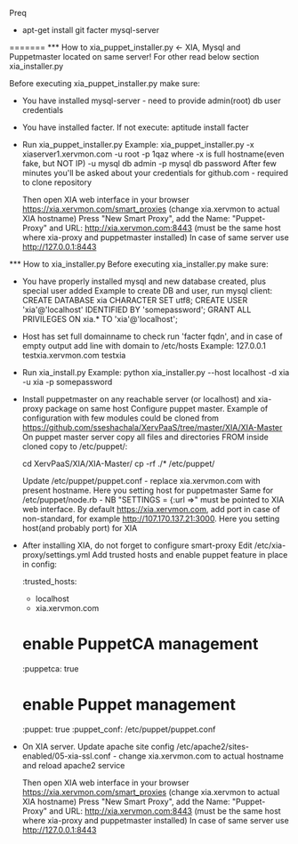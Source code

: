 Preq
- apt-get install git facter mysql-server

=======
*** How to xia_puppet_installer.py <- XIA, Mysql and Puppetmaster located on same server!
For other read below section xia_installer.py


Before executing xia_puppet_installer.py make sure:
- You have installed mysql-server - need to provide admin(root) db user credentials
- You have installed facter. If not execute: aptitude install facter

- Run xia_puppet_installer.py
  Example: xia_puppet_installer.py -x xiaserver1.xervmon.com -u root -p 1qaz
  where -x is full hostname(even fake, but NOT IP) -u mysql db admin -p mysql db password
  After few minutes you'll be asked about your credentials for github.com - required to clone repository

  Then open XIA web interface in your browser https://xia.xervmon.com/smart_proxies (change xia.xervmon to actual XIA hostname)
  Press "New Smart Proxy", add the Name: "Puppet-Proxy" and URL: http://xia.xervmon.com:8443 (must be the same host where xia-proxy and puppetmaster installed)
  In case of same server use http://127.0.0.1:8443


*** How to xia_installer.py
Before executing xia_installer.py make sure:

- You have properly installed mysql and new database created, plus special user added
  Example to create DB and user, run mysql client:
  CREATE DATABASE xia CHARACTER SET utf8;
  CREATE USER 'xia'@'localhost' IDENTIFIED BY 'somepassword';
  GRANT ALL PRIVILEGES ON xia.* TO 'xia'@'localhost';

- Host has set full domainname
  to check run 'facter fqdn', and in case of empty output add line with domain to /etc/hosts
  Example:
  127.0.0.1 testxia.xervmon.com testxia

- Run xia_install.py
  Example:
  python xia_installer.py --host localhost -d xia -u xia -p somepassword

- Install puppetmaster on any reachable server (or localhost) and xia-proxy package on same host
  Configure puppet master. Example of configuration with few modules could be cloned from https://github.com/sseshachala/XervPaaS/tree/master/XIA/XIA-Master
  On puppet master server copy all files and directories FROM inside cloned copy to /etc/puppet/:

  cd XervPaaS/XIA/XIA-Master/ 
  cp -rf ./* /etc/puppet/

  Update /etc/puppet/puppet.conf - replace xia.xervmon.com with present hostname. Here you setting host for puppetmaster
  Same for /etc/puppet/node.rb - NB "SETTINGS = {:url          =>" must be pointed to XIA web interface. By default https://xia.xervmon.com, add port in case of non-standard, for example http://107.170.137.21:3000. Here you setting host(and probably port) for XIA

- After installing XIA, do not forget to configure smart-proxy
  Edit /etc/xia-proxy/settings.yml
  Add trusted hosts and enable puppet feature in place in config:
  
  :trusted_hosts:
  - localhost
  - xia.xervmon.com
  # enable PuppetCA management
  :puppetca: true
  
  # enable Puppet management
  :puppet: true
  :puppet_conf: /etc/puppet/puppet.conf
  
- On XIA server. Update apache site config /etc/apache2/sites-enabled/05-xia-ssl.conf - change xia.xervmon.com to actual hostname and reload apache2 service  

  Then open XIA web interface in your browser https://xia.xervmon.com/smart_proxies (change xia.xervmon to actual XIA hostname)
  Press "New Smart Proxy", add the Name: "Puppet-Proxy" and URL: http://xia.xervmon.com:8443 (must be the same host where xia-proxy and puppetmaster installed)
  In case of same server use http://127.0.0.1:8443
